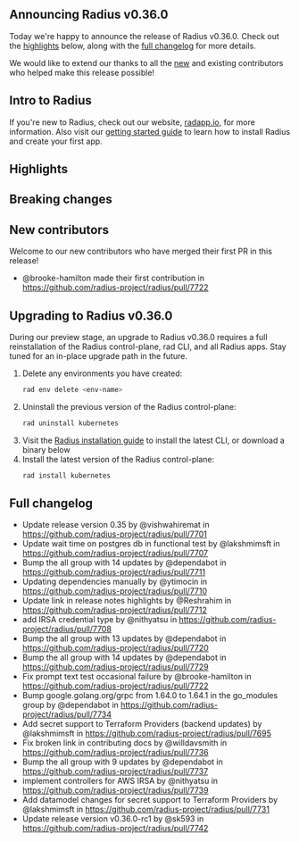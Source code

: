 ## Announcing Radius v0.36.0

Today we're happy to announce the release of Radius v0.36.0. Check out the [highlights](#highlights) below, along with the [full changelog](#full-changelog) for more details.

We would like to extend our thanks to all the [new](#new-contributors) and existing contributors who helped make this release possible!

## Intro to Radius

If you're new to Radius, check out our website, [radapp.io](https://radapp.io), for more information. Also visit our [getting started guide](https://docs.radapp.io/getting-started/) to learn how to install Radius and create your first app.

## Highlights

<!-- TALK TO THE PM TEAM ABOUT WHAT HIGHLIGHTS TO ADD HERE -->

## Breaking changes

<!-- ADD ANY BREAKING CHANGES HERE, IF ANY -->

## New contributors

Welcome to our new contributors who have merged their first PR in this release!

* @brooke-hamilton made their first contribution in https://github.com/radius-project/radius/pull/7722

## Upgrading to Radius v0.36.0

During our preview stage, an upgrade to Radius v0.36.0 requires a full reinstallation of the Radius control-plane, rad CLI, and all Radius apps. Stay tuned for an in-place upgrade path in the future.

1. Delete any environments you have created:
   ```bash
   rad env delete <env-name>
   ```
1. Uninstall the previous version of the Radius control-plane:
   ```bash
   rad uninstall kubernetes
   ```
1. Visit the [Radius installation guide](https://docs.radapp.io/getting-started/install/) to install the latest CLI, or download a binary below
1. Install the latest version of the Radius control-plane:
   ```bash
   rad install kubernetes
   ```

## Full changelog

* Update release version 0.35 by @vishwahiremat in https://github.com/radius-project/radius/pull/7701
* Update wait time on postgres db in functional test by @lakshmimsft in https://github.com/radius-project/radius/pull/7707
* Bump the all group with 14 updates by @dependabot in https://github.com/radius-project/radius/pull/7711
* Updating dependencies manually by @ytimocin in https://github.com/radius-project/radius/pull/7710
* Update link in release notes highlights by @Reshrahim in https://github.com/radius-project/radius/pull/7712
* add IRSA credential type by @nithyatsu in https://github.com/radius-project/radius/pull/7708
* Bump the all group with 13 updates by @dependabot in https://github.com/radius-project/radius/pull/7720
* Bump the all group with 14 updates by @dependabot in https://github.com/radius-project/radius/pull/7729
* Fix prompt text test occasional failure by @brooke-hamilton in https://github.com/radius-project/radius/pull/7722
* Bump google.golang.org/grpc from 1.64.0 to 1.64.1 in the go_modules group by @dependabot in https://github.com/radius-project/radius/pull/7734
* Add secret support to Terraform Providers (backend updates) by @lakshmimsft in https://github.com/radius-project/radius/pull/7695
* Fix broken link in contributing docs by @willdavsmith in https://github.com/radius-project/radius/pull/7736
* Bump the all group with 9 updates by @dependabot in https://github.com/radius-project/radius/pull/7737
* implement controllers for AWS IRSA by @nithyatsu in https://github.com/radius-project/radius/pull/7739
* Add datamodel changes for secret support to Terraform Providers  by @lakshmimsft in https://github.com/radius-project/radius/pull/7731
* Update release version v0.36.0-rc1 by @sk593 in https://github.com/radius-project/radius/pull/7742